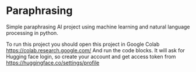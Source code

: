 # Paraphrasing
Simple paraphrasing AI project using machine learning and natural language processing in python.

To run this project you should open this project in Google Colab https://colab.research.google.com/
And run the code blocks. It will ask for Hugging face login, so create your account and get access token from
https://huggingface.co/settings/profile

